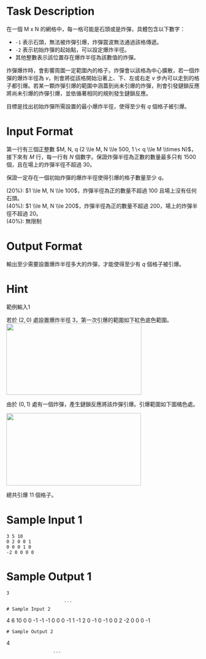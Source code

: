 # Task Description
在一個 M x N 的網格中，每一格可能是石頭或是炸彈，具體包含以下數字：

* `-1` 表示石頭，無法被炸彈引爆，炸彈震波無法通過該格傳遞。
* `-2` 表示初始炸彈的起始點，可以設定爆炸半徑。
* 其他整數表示該位置存在爆炸半徑為該數值的炸彈。

炸彈爆炸時，會影響周圍一定範圍內的格子。炸彈會以該格為中心擴散，若一個炸彈的爆炸半徑為 $v$，則會將從該格開始沿著上、下、左或右走 $v$ 步內可以走到的格子都引爆。若某一顆炸彈引爆的範圍中涵蓋到尚未引爆的炸彈，則會引發鏈鎖反應將尚未引爆的炸彈引爆，並依循著相同的規則發生鏈鎖反應。

目標是找出初始炸彈所需設置的最小爆炸半徑，使得至少有 $q$ 個格子被引爆。
# Input Format
第一行有三個正整數 $M, N, q (2 \\le M, N \\le 500, 1 \< q \\le M \\times N)$，接下來有 $M$ 行，每一行有 $N$ 個數字。保證炸彈半徑為正數的數量最多只有 $1500$ 個，且在場上的炸彈半徑不超過 $30$。

保證一定存在一個初始炸彈的爆炸半徑使得引爆的格子數量至少 $q$。

(20%): $1 \\le M, N \\le 100$，炸彈半徑為正的數量不超過 $100$ 且場上沒有任何石頭。  
(40%): $1 \\le M, N \\le 200$，炸彈半徑為正的數量不超過 $200$，場上的炸彈半徑不超過 $20$。  
(40%): 無限制
# Output Format
輸出至少需要設置爆炸半徑多大的炸彈，才能使得至少有 $q$ 個格子被引爆。
# Hint
範例輸入1

若於 $(2, 0)$ 處設置爆炸半徑 $3$，第一次引爆的範圍如下紅色底色範圍。  
<img src="./ShowImage_id_4316" height="186" width="352" />

由於 $(0, 1)$ 處有一個炸彈，產生鏈鎖反應將該炸彈引爆。引爆範圍如下圖橘色處。

<img src="./ShowImage_id_4317" height="189" width="351" />

總共引爆 $11$ 個格子。
# Sample Input 1
```
3 5 10
0 2 0 0 1
0 0 0 1 0
-2 0 0 0 0
```
# Sample Output 1
```
3

                     ```
# Sample Input 2
```
4 6 10
0 0 -1 -1 -1 0
0 0 -1 1 -1 2
0 -1 0 -1 0 0
2 -2 0 0 0 -1
```
# Sample Output 2
```
4

                     ```

